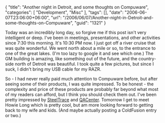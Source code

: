 {
	"title": "Another night in Detroit, and some thoughts on Compuware",
	"categories": [
		"Development",
		"Misc"
	],
	"tags": [],
	"date": "2006-06-07T23:06:00+06:00",
	"url": "/2006/06/07/Another-night-in-Detroit-and-some-thoughts-on-Compuware",
	"guid": "1321"
}

Today was an incredibly long day, so forgive me if this post isn't very intelligent or deep. I've been in meetings, presentations, and other activities since 7:30 this morning. It's 10:30 PM now. I just got off a river cruise that was quite wonderful. We went north about a mile or so, to the entrance to one of the great lakes. (I'm too lazy to google it and see which one.) The GM building is amazing, like something out of the future, and the country-side north of Detroit was beautiful. I took quite a few pictures, but since I suck, I didn't bring my USB cable for my RAZR.

So - I had never really paid much attention to Compuware before, but after seeing some of their products, I was quite impressed. To be honest - the complexity and price of these products are probably far beyond what most of my readers can afford, but I think you should check them out. I've been pretty impressed by <a href="http://www.steeltrace.com/">SteelTrace</a> and <a href="http://www.compuware.com/products/qacenter/default.htm">QACenter</a>. Tomorrow I get to meet Howie Long which is pretty cool, but am more looking forward to getting back to my wife and kids. (And maybe actually posting a ColdFusion entry or two.)
